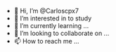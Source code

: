 - 👋 Hi, I’m @Carloscpx7
- 👀 I’m interested in to study
- 🌱 I’m currently learning ...
- 💞️ I’m looking to collaborate on ...
- 📫 How to reach me ...

<!---
Carloscpx7/Carloscpx7 is a ✨ special ✨ repository because its `README.md` (this file) appears on your GitHub profile.
You can click the Preview link to take a look at your changes.
--->
